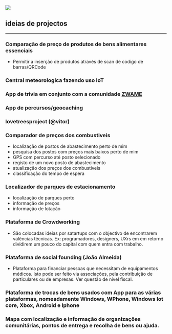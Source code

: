 ![](porumacausa-cover.png)




## ideias de projectos
---




### Comparação de preço de produtos de bens alimentares essenciais

- Permitir a inserção de produtos através de scan de codigo de barras/QRCode




### Central meteorologica fazendo uso IoT




### App de trivia em conjunto com a comunidade [ZWAME](https://github.com/zwamedevelopment)




### App de percursos/geocaching




### lovetreesproject (@vitor)




### Comparador de preços dos combustiveis
- localização de postos de abastecimento perto de mim
- pesquisa dos postos com preços mais baixos perto de mim
- GPS com percurso até posto selecionado
- registo de um novo posto de abastecimento
- atualização dos preços dos combustiveis
- classificação do tempo de espera




### Localizador de parques de estacionamento
- localização de parques perto
- informação de preços
- informação de lotação




### Plataforma de Crowdworking
- São colocadas ideias por satartups com o objectivo de encontrarem valências técnicas. Ex: programadores, designers, UXrs em em retorno dividirem um pouco do capital com quem entra com trabalho.




### Plataforma de social founding (João Almeida)
- Plataforma para financiar pessoas que necessitam de equipamentos médicos. Isto pode ser feito via associações, pela contribuição de particulares ou de empresas. Ver questão de nível fiscal.




### Plataforma de trocas de bens usados com App para as várias plataformas, nomeadamente Windows, WPhone, Windows Iot core, Xbox, Android e Iphone




### Mapa com localização e informação de organizações comunitárias, pontos de entrega e recolha de bens ou ajuda.
